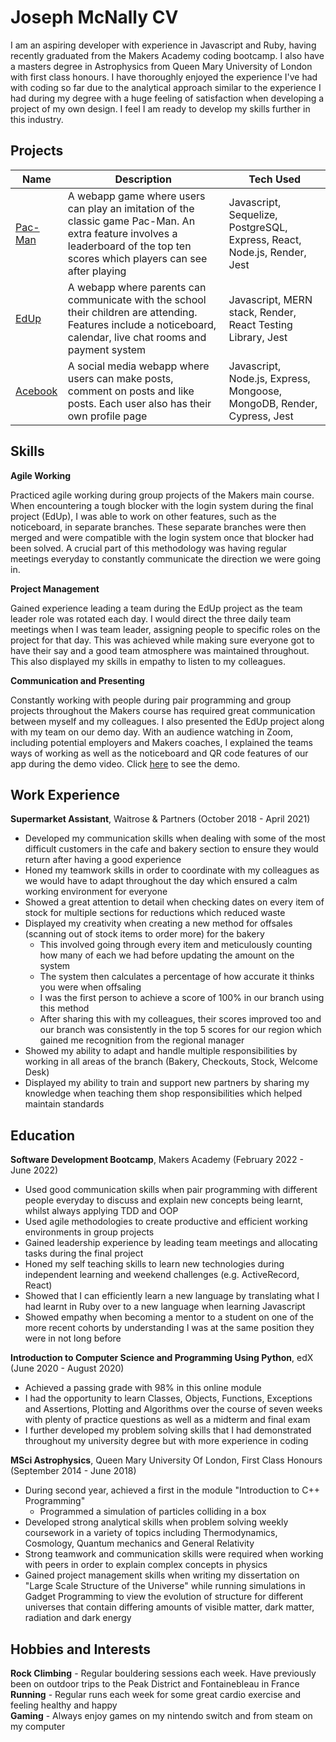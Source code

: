 # Joseph McNally CV

I am an aspiring developer with experience in Javascript and Ruby, having recently graduated from the Makers Academy coding bootcamp. I also have a masters degree in Astrophysics from Queen Mary University of London with first class honours.
I have thoroughly enjoyed the experience I've had with coding so far due to the analytical approach similar to the experience I had during my degree with a huge feeling of satisfaction when developing a project of my own design.
I feel I am ready to develop my skills further in this industry.

## Projects

| Name | Description | Tech Used |
| ---- | ----------- | --------- |
| [Pac-Man](https://github.com/jmcnally17/pacman) | A webapp game where users can play an imitation of the classic game Pac-Man. An extra feature involves a leaderboard of the top ten scores which players can see after playing | Javascript, Sequelize, PostgreSQL, Express, React, Node.js, Render, Jest |
| [EdUp](https://github.com/jmcnally17/EdUp) | A webapp where parents can communicate with the school their children are attending. Features include a noticeboard, calendar, live chat rooms and payment system | Javascript, MERN stack, Render, React Testing Library, Jest |
| [Acebook](https://github.com/jmcnally17/acebook-zark-muckerberg) | A social media webapp where users can make posts, comment on posts and like posts. Each user also has their own profile page | Javascript, Node.js, Express, Mongoose, MongoDB, Render, Cypress, Jest |

## Skills

__Agile Working__

Practiced agile working during group projects of the Makers main course. When encountering a tough blocker with the login system during the final project (EdUp), I was able to work on other features, such as the noticeboard, in separate branches. These separate branches were then merged and were compatible with the login system once that blocker had been solved. A crucial part of this methodology was having regular meetings everyday to constantly communicate the direction we were going in.

__Project Management__

Gained experience leading a team during the EdUp project as the team leader role was rotated each day. I would direct the three daily team meetings when I was team leader, assigning people to specific roles on the project for that day. This was achieved while making sure everyone got to have their say and a good team atmosphere was maintained throughout. This also displayed my skills in empathy to listen to my colleagues.

__Communication and Presenting__

Constantly working with people during pair programming and group projects throughout the Makers course has required great communication between myself and my colleagues. I also presented the EdUp project along with my team on our demo day. With an audience watching in Zoom, including potential employers and Makers coaches, I explained the teams ways of working as well as the noticeboard and QR code features of our app during the demo video. Click [here](https://www.youtube.com/watch?v=MnX0ePaLG-I) to see the demo.

## Work Experience

__Supermarket Assistant__, Waitrose & Partners (October 2018 - April 2021)
- Developed my communication skills when dealing with some of the most difficult customers in the cafe and bakery section to ensure they would return after having a good experience
- Honed my teamwork skills in order to coordinate with my colleagues as we would have to adapt throughout the day which ensured a calm working environment for everyone
- Showed a great attention to detail when checking dates on every item of stock for multiple sections for reductions which reduced waste
- Displayed my creativity when creating a new method for offsales (scanning out of stock items to order more) for the bakery
    - This involved going through every item and meticulously counting how many of each we had before updating the amount on the system
    - The system then calculates a percentage of how accurate it thinks you were when offsaling
    - I was the first person to achieve a score of 100\% in our branch using this method
    - After sharing this with my colleagues, their scores improved too and our branch was consistently in the top 5 scores for our region which gained me recognition from the regional manager
- Showed my ability to adapt and handle multiple responsibilities by working in all areas of the branch (Bakery, Checkouts, Stock, Welcome Desk)
- Displayed my ability to train and support new partners by sharing my knowledge when teaching them shop responsibilities which helped maintain standards

## Education

__Software Development Bootcamp__, Makers Academy (February 2022 - June 2022)
- Used good communication skills when pair programming with different people everyday to discuss and explain new concepts being learnt, whilst always applying TDD and OOP
- Used agile methodologies to create productive and efficient working environments in group projects
- Gained leadership experience by leading team meetings and allocating tasks during the final project
- Honed my self teaching skills to learn new technologies during independent learning and weekend challenges (e.g. ActiveRecord, React)
- Showed that I can efficiently learn a new language by translating what I had learnt in Ruby over to a new language when learning Javascript
- Showed empathy when becoming a mentor to a student on one of the more recent cohorts by understanding I was at the same position they were in not long before

__Introduction to Computer Science and Programming Using Python__, edX (June 2020 - August 2020)
- Achieved a passing grade with 98\% in this online module
- I had the opportunity to learn Classes, Objects, Functions, Exceptions and Assertions, Plotting and Algorithms over the course of seven weeks with plenty of practice questions as well as a midterm and final exam
- I further developed my problem solving skills that I had demonstrated throughout my university degree but with more experience in coding

__MSci Astrophysics__, Queen Mary University Of London, First Class Honours (September 2014 - June 2018) 
- During second year, achieved a first in the module "Introduction to C++ Programming"
    - Programmed a simulation of particles colliding in a box
- Developed strong analytical skills when problem solving weekly coursework in a variety of topics including Thermodynamics, Cosmology, Quantum mechanics and General Relativity
- Strong teamwork and communication skills were required when working with peers in order to explain complex concepts in physics
- Gained project management skills when writing my dissertation on "Large Scale Structure of the Universe" while running simulations in Gadget Programming to view the evolution of structure for different universes that contain differing amounts of visible matter, dark matter, radiation and dark energy

## Hobbies and Interests

__Rock Climbing__ - Regular bouldering sessions each week. Have previously been on outdoor trips to the Peak District and Fontainebleau in France\
__Running__ - Regular runs each week for some great cardio exercise and feeling healthy and happy\
__Gaming__ - Always enjoy games on my nintendo switch and from steam on my computer
